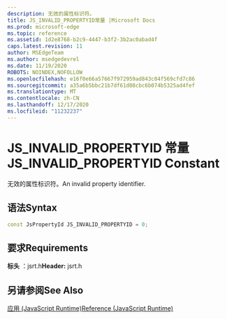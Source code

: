 ```yaml
---
description: 无效的属性标识符。
title: JS_INVALID_PROPERTYID常量 |Microsoft Docs
ms.prod: microsoft-edge
ms.topic: reference
ms.assetid: 1d2e8768-b2c9-4447-b3f2-3b2ac0abad4f
caps.latest.revision: 11
author: MSEdgeTeam
ms.author: msedgedevrel
ms.date: 11/19/2020
ROBOTS: NOINDEX,NOFOLLOW
ms.openlocfilehash: e16f0e66a57667f972959ad843c04f569cfd7c86
ms.sourcegitcommit: a35a6b5bbc21b7df61d08cbc6b074b5325ad4fef
ms.translationtype: MT
ms.contentlocale: zh-CN
ms.lasthandoff: 12/17/2020
ms.locfileid: "11232237"
---
```

# <span data-ttu-id="e24b0-103">JS_INVALID_PROPERTYID 常量</span><span class="sxs-lookup"><span data-stu-id="e24b0-103">JS_INVALID_PROPERTYID Constant</span></span>

<span data-ttu-id="e24b0-104">无效的属性标识符。</span><span class="sxs-lookup"><span data-stu-id="e24b0-104">An invalid property identifier.</span></span>  
  
## <span data-ttu-id="e24b0-105">语法</span><span class="sxs-lookup"><span data-stu-id="e24b0-105">Syntax</span></span>  
  
```cpp  
const JsPropertyId JS_INVALID_PROPERTYID = 0;  
```  
  
## <span data-ttu-id="e24b0-106">要求</span><span class="sxs-lookup"><span data-stu-id="e24b0-106">Requirements</span></span>  
 <span data-ttu-id="e24b0-107">**标头** ：jsrt.h</span><span class="sxs-lookup"><span data-stu-id="e24b0-107">**Header:** jsrt.h</span></span>  
  
## <span data-ttu-id="e24b0-108">另请参阅</span><span class="sxs-lookup"><span data-stu-id="e24b0-108">See Also</span></span>  
 [<span data-ttu-id="e24b0-109">应用 (JavaScript Runtime)</span><span class="sxs-lookup"><span data-stu-id="e24b0-109">Reference (JavaScript Runtime)</span></span>](../chakra-hosting/reference-javascript-runtime.md)
